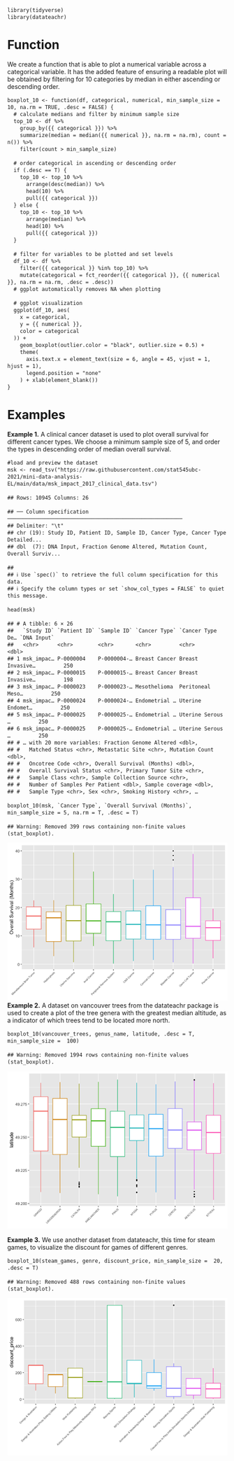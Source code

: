     library(tidyverse)
    library(datateachr)

# Function

We create a function that is able to plot a numerical variable across a
categorical variable. It has the added feature of ensuring a readable
plot will be obtained by filtering for 10 categories by median in either
ascending or descending order.

    boxplot_10 <- function(df, categorical, numerical, min_sample_size = 10, na.rm = TRUE, .desc = FALSE) {
      # calculate medians and filter by minimum sample size
      top_10 <- df %>%
        group_by({{ categorical }}) %>%
        summarize(median = median({{ numerical }}, na.rm = na.rm), count = n()) %>%
        filter(count > min_sample_size)

      # order categorical in ascending or descending order
      if (.desc == T) {
        top_10 <- top_10 %>%
          arrange(desc(median)) %>%
          head(10) %>%
          pull({{ categorical }})
      } else {
        top_10 <- top_10 %>%
          arrange(median) %>%
          head(10) %>%
          pull({{ categorical }})
      }

      # filter for variables to be plotted and set levels
      df_10 <- df %>%
        filter({{ categorical }} %in% top_10) %>%
        mutate(categorical = fct_reorder({{ categorical }}, {{ numerical }}, na.rm = na.rm, .desc = .desc))
      # ggplot automatically removes NA when plotting

      # ggplot visualization
      ggplot(df_10, aes(
        x = categorical,
        y = {{ numerical }},
        color = categorical
      )) +
        geom_boxplot(outlier.color = "black", outlier.size = 0.5) +
        theme(
          axis.text.x = element_text(size = 6, angle = 45, vjust = 1, hjust = 1),
          legend.position = "none"
        ) + xlab(element_blank())
    }

# Examples

**Example 1.** A clinical cancer dataset is used to plot overall
survival for different cancer types. We choose a minimum sample size of
5, and order the types in descending order of median overall survival.

    #load and preview the dataset
    msk <- read_tsv("https://raw.githubusercontent.com/stat545ubc-2021/mini-data-analysis-EL/main/data/msk_impact_2017_clinical_data.tsv")

    ## Rows: 10945 Columns: 26

    ## ── Column specification ────────────────────────────────────────────────────────
    ## Delimiter: "\t"
    ## chr (19): Study ID, Patient ID, Sample ID, Cancer Type, Cancer Type Detailed...
    ## dbl  (7): DNA Input, Fraction Genome Altered, Mutation Count, Overall Surviv...

    ## 
    ## ℹ Use `spec()` to retrieve the full column specification for this data.
    ## ℹ Specify the column types or set `show_col_types = FALSE` to quiet this message.

    head(msk)

    ## # A tibble: 6 × 26
    ##   `Study ID` `Patient ID` `Sample ID` `Cancer Type` `Cancer Type De… `DNA Input`
    ##   <chr>      <chr>        <chr>       <chr>         <chr>                  <dbl>
    ## 1 msk_impac… P-0000004    P-0000004-… Breast Cancer Breast Invasive…         250
    ## 2 msk_impac… P-0000015    P-0000015-… Breast Cancer Breast Invasive…         198
    ## 3 msk_impac… P-0000023    P-0000023-… Mesothelioma  Peritoneal Meso…         250
    ## 4 msk_impac… P-0000024    P-0000024-… Endometrial … Uterine Endomet…         250
    ## 5 msk_impac… P-0000025    P-0000025-… Endometrial … Uterine Serous …         250
    ## 6 msk_impac… P-0000025    P-0000025-… Endometrial … Uterine Serous …         250
    ## # … with 20 more variables: Fraction Genome Altered <dbl>,
    ## #   Matched Status <chr>, Metastatic Site <chr>, Mutation Count <dbl>,
    ## #   Oncotree Code <chr>, Overall Survival (Months) <dbl>,
    ## #   Overall Survival Status <chr>, Primary Tumor Site <chr>,
    ## #   Sample Class <chr>, Sample Collection Source <chr>,
    ## #   Number of Samples Per Patient <dbl>, Sample coverage <dbl>,
    ## #   Sample Type <chr>, Sex <chr>, Smoking History <chr>, …

    boxplot_10(msk, `Cancer Type`, `Overall Survival (Months)`, min_sample_size = 5, na.rm = T, .desc = T)

    ## Warning: Removed 399 rows containing non-finite values (stat_boxplot).

![](assignment-1_files/figure-markdown_strict/e1-1.png) **Example 2.** A
dataset on vancouver trees from the datateachr package is used to create
a plot of the tree genera with the greatest median altitude, as a
indicator of which trees tend to be located more north.

    boxplot_10(vancouver_trees, genus_name, latitude, .desc = T, min_sample_size =  100)

    ## Warning: Removed 1994 rows containing non-finite values (stat_boxplot).

![](assignment-1_files/figure-markdown_strict/e2-1.png)

**Example 3.** We use another dataset from datateachr, this time for
steam games, to visualize the discount for games of different genres.

    boxplot_10(steam_games, genre, discount_price, min_sample_size =  20, .desc = T)

    ## Warning: Removed 488 rows containing non-finite values (stat_boxplot).

![](assignment-1_files/figure-markdown_strict/e3-1.png)

